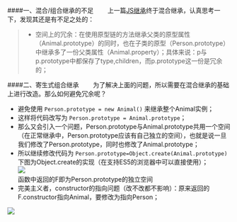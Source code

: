 ####一、混合/组合继承的不足
　　上一篇[JS继承](http://www.cnblogs.com/jiahuix/p/4722691.html)终于混合继承，认真思考一下，发现其还是有不足之处的：

> * 空间上的冗余：在使用原型链的方法继承父类的原型属性（Animal.prototype）的同时，也在子类的原型（Person.prototype）中继承多了一份父类属性（Animal.property）；具体来说：p与p.prototype中都保存了type,children，而p.prototype这一份是冗余的；

####二、寄生式组合继承
　　为了解决上面的问题，所以需要在混合继承的基础上进行改造。那么如何避免冗余呢？

* 避免使用 `Person.prototype = new Animal()` 来继承整个Animal实例；
* 这样将代码改写为 `Person.prototype = Animal.prototype`；
* 那么又会引入一个问题，Person.prototype与Animal.prototype共用一个空间（在正常继承中，Person.prototype应该有自己独立的空间），也就是说一旦我们修改了Person.prototype，同时也修改了Animal.prototype；
* 所以继续修改代码为 `Person.prototype=Object.create(Animal.prototype)` <br>下图为Object.create的实现（在支持ES5的浏览器中可以直接使用）；<br>![](http://images0.cnblogs.com/blog2015/743264/201508/121204024738283.png)<br>函数中返回的F即为Person.prototype的独立空间
* 完美主义者，constructor的指向问题（改不改都不影响）：原来返回的F.constructor指向Animal，要修改为指向Person；

![](http://images0.cnblogs.com/blog2015/743264/201508/121206110676131.png)
